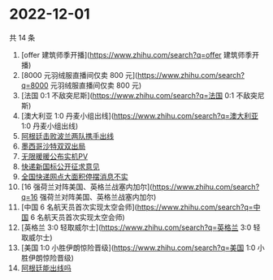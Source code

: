 # 2022-12-01

共 14 条

<!-- BEGIN ZHIHUSEARCH -->
<!-- 最后更新时间 Thu Dec 01 2022 13:20:04 GMT+0800 (China Standard Time) -->
1. [offer 建筑师季开播](https://www.zhihu.com/search?q=offer 建筑师季开播)
1. [8000 元羽绒服直播间仅卖 800 元](https://www.zhihu.com/search?q=8000 元羽绒服直播间仅卖 800 元)
1. [法国 0:1 不敌突尼斯](https://www.zhihu.com/search?q=法国 0:1 不敌突尼斯)
1. [澳大利亚 1:0 丹麦小组出线](https://www.zhihu.com/search?q=澳大利亚 1:0 丹麦小组出线)
1. [阿根廷击败波兰两队携手出线](https://www.zhihu.com/search?q=阿根廷击败波兰两队携手出线)
1. [墨西哥沙特双双出局](https://www.zhihu.com/search?q=墨西哥沙特双双出局)
1. [无限暖暖公布实机PV](https://www.zhihu.com/search?q=无限暖暖公布实机PV)
1. [快递新国标公开征求意见](https://www.zhihu.com/search?q=快递新国标公开征求意见)
1. [全国快递网点大面积停摆消息不实](https://www.zhihu.com/search?q=全国快递网点大面积停摆消息不实)
1. [16 强荷兰对阵美国、英格兰战塞内加尔](https://www.zhihu.com/search?q=16 强荷兰对阵美国、英格兰战塞内加尔)
1. [中国 6 名航天员首次实现太空会师](https://www.zhihu.com/search?q=中国 6 名航天员首次实现太空会师)
1. [英格兰 3:0 轻取威尔士](https://www.zhihu.com/search?q=英格兰 3:0 轻取威尔士)
1. [美国 1:0 小胜伊朗惊险晋级](https://www.zhihu.com/search?q=美国 1:0 小胜伊朗惊险晋级)
1. [阿根廷能出线吗](https://www.zhihu.com/search?q=阿根廷能出线吗)
<!-- END ZHIHUSEARCH -->
